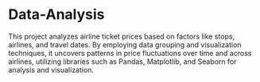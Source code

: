 # Data-Analysis
This project analyzes airline ticket prices based on factors like stops, airlines, and travel dates. By employing data grouping and visualization techniques, it uncovers patterns in price fluctuations over time and across airlines, utilizing libraries such as Pandas, Matplotlib, and Seaborn for analysis and visualization.
